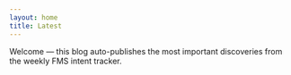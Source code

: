 ```yaml
---
layout: home
title: Latest
---
```


Welcome — this blog auto-publishes the most important discoveries from the weekly FMS intent tracker.
